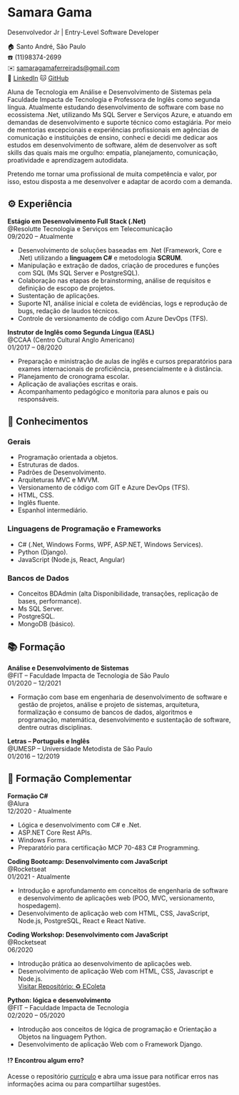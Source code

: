 # Samara Gama
Desenvolvedor Jr | Entry-Level Software Developer

:house: Santo André, São Paulo <br>
:telephone: (11)98374-2699 <br>
:envelope: samaragamaferreirads@gmail.com <br>
:large_blue_circle: [LinkedIn](https://www.linkedin.com/in/samara-gama/)
:cat: [GitHub](https://github.com/SamaraGama) <br>

  Aluna de Tecnologia em Análise e Desenvolvimento de Sistemas pela Faculdade Impacta de Tecnologia e Professora de Inglês como segunda língua. 
Atualmente estudando desenvolvimento de software com base no ecossistema .Net, utilizando Ms SQL Server e Serviços Azure, e atuando em demandas de desenvolvimento e suporte técnico como estagiária.
  Por meio de mentorias excepcionais e experiências profissionais em agências de comunicação e instituições de ensino, conheci e decidi me dedicar aos estudos em desenvolvimento de software, além de desenvolver as soft skills das quais mais me orgulho: empatia, planejamento, comunicação, proatividade e aprendizagem autodidata. 

Pretendo me tornar uma profissional de muita competência e valor, por isso, estou disposta a me desenvolver e adaptar de acordo com a demanda.

## :gear: Experiência
**Estágio em Desenvolvimento Full Stack (.Net)** <br>
@Resolutte Tecnologia e Serviços em Telecomunicação <br>
09/2020 – Atualmente <br>

- Desenvolvimento de soluções baseadas em .Net (Framework, Core e .Net) utilizando a **linguagem C#** e metodologia **SCRUM**. <br> 
- Manipulação e extração de dados, criação de procedures e funções com SQL (Ms SQL Server e PostgreSQL). <br>
- Colaboração nas etapas de brainstorming, análise de requisitos e definição de escopo de projetos. <br>
- Sustentação de aplicações. <br>
- Suporte N1, análise inicial e coleta de evidências, logs e reprodução de bugs, redação de laudos técnicos. <br>
- Controle de versionamento de código com Azure DevOps (TFS). <br>

**Instrutor de Inglês como Segunda Língua (EASL)** <br>
@CCAA (Centro Cultural Anglo Americano) <br>
01/2017 – 08/2020 <br>

- Preparação e ministração de aulas de inglês e cursos preparatórios para exames internacionais de proficiência, presencialmente e à distância. <br>
- Planejamento de cronograma escolar. <br> 
- Aplicação de avaliações escritas e orais. <br> 
- Acompanhamento pedagógico e monitoria para alunos e pais ou responsáveis. <br>

## :brain: Conhecimentos

### Gerais
- Programação orientada a objetos. <br>
- Estruturas de dados. <br>
- Padrões de Desenvolvimento. <br>
- Arquiteturas MVC e MVVM. <br> 
- Versionamento de código com GIT e Azure DevOps (TFS). <br>
- HTML, CSS. <br>
- Inglês fluente. <br>
- Espanhol intermediário. <br>

### Linguagens de Programação e Frameworks
- C# (.Net, Windows Forms, WPF, ASP.NET, Windows Services). <br>
- Python (Django). <br>
- JavaScript (Node.js, React, Angular) <br>

### Bancos de Dados
- Conceitos BDAdmin (alta Disponibilidade, transações, replicação de bases, performance).<br> 
- Ms SQL Server. <br>
- PostgreSQL. <br>
- MongoDB (básico). <br>

## :books: Formação
**Análise e Desenvolvimento de Sistemas** <br> 
@FIT – Faculdade Impacta de Tecnologia de São Paulo <br>
01/2020 – 12/2021 <br>
- Formação com base em engenharia de desenvolvimento de software e gestão de projetos, análise e projeto de sistemas, arquitetura, formalização e consumo de bancos de dados, algoritmos e programação, matemática, desenvolvimento e sustentação de software, dentre outras disciplinas.

**Letras – Português e Inglês** <br>
@UMESP – Universidade Metodista de São Paulo <br>
01/2016 – 12/2019 <br>

## :runner: Formação Complementar

**Formação C#** <br>
@Alura <br>
12/2020 - Atualmente <br>
- Lógica e desenvolvimento com C# e .Net.
- ASP.NET Core Rest APIs.
- Windows Forms.
- Preparatório para certificação MCP 70-483 C# Programming.

**Coding Bootcamp: Desenvolvimento com JavaScript** <br>
@Rocketseat <br>
01/2021 - Atualmente <br>
- Introdução e aprofundamento em conceitos de engenharia de software e desenvolvimento de aplicações web (POO, MVC, versionamento, hospedagem). <br>
- Desenvolvimento de aplicação web com HTML, CSS, JavaScript, Node.js, PostgreSQL, React e React Native. <br>

**Coding Workshop: Desenvolvimento com JavaScript** <br>
@Rocketseat <br>
06/2020 <br>
- Introdução prática ao desenvolvimento de aplicações web. <br>
- Desenvolvimento de aplicação Web com HTML, CSS, Javascript e Node.js. <br>
[Visitar Repositório: :recycle: EColeta](https://github.com/SamaraGama/EColeta)

**Python: lógica e desenvolvimento** <br>
@FIT – Faculdade Impacta de Tecnologia <br>
02/2020 – 05/2020 <br>
- Introdução aos conceitos de lógica de programação e Orientação a Objetos na linguagem Python. <br>
- Desenvolvimento de aplicação Web com o Framework Django. <br>


#### :interrobang: Encontrou algum erro?
Acesse o repositório [currículo](https://github.com/SamaraGama/curriculo) e abra uma issue para notificar erros nas informações acima ou para compartilhar sugestões. <br> 
